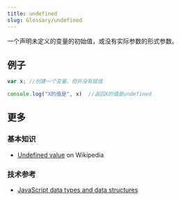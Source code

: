 ```yaml
---
title: undefined
slug: Glossary/undefined
---
```

一个声明未定义的变量的初始值，或没有实际参数的形式参数。

## 例子

```js
var x; //创建一个变量，但并没有赋值

console.log("X的值是", x)  //返回X的值是undefined
```

## 更多

### 基本知识

- [Undefined value](https://zh.wikipedia.org/wiki/Undefined_value) on Wikipedia

### 技术参考

- [JavaScript data types and data structures](/zh-CN/docs/Web/JavaScript/Data_structures)
